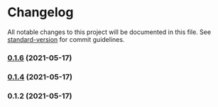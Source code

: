 # Changelog

All notable changes to this project will be documented in this file. See [standard-version](https://github.com/conventional-changelog/standard-version) for commit guidelines.

### [0.1.6](https://github.com/mtranter/funamots/compare/v0.1.4...v0.1.6) (2021-05-17)

### [0.1.4](https://github.com/mtranter/funamots/compare/v0.1.2...v0.1.4) (2021-05-17)

### 0.1.2 (2021-05-17)
